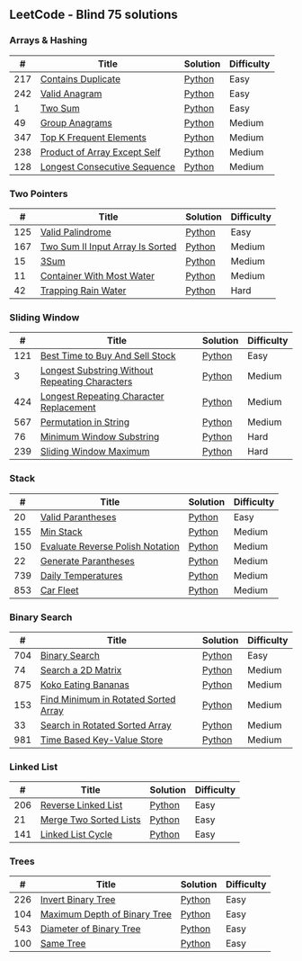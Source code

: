 ## LeetCode - Blind 75 solutions

### Arrays & Hashing
| # | Title | Solution | Difficulty |
|---| ----- | -------- | ---------- |
|217|[Contains Duplicate](https://leetcode.com/problems/contains-duplicate/) | [Python](/code/217.contains-duplicate.py)|Easy|
|242|[Valid Anagram](https://leetcode.com/problems/valid-anagram/) | [Python](/code/242.valid-anagram.py)|Easy|
|1|[Two Sum](https://leetcode.com/problems/two-sum/) | [Python](/code/1.two-sum.py)|Easy|
|49|[Group Anagrams](https://leetcode.com/problems/group-anagrams/) | [Python](/code/49.group-anagrams.py)|Medium|
|347|[Top K Frequent Elements](https://leetcode.com/problems/top-k-frequent-elements/) | [Python](/code/347.top-k-frequent-elements.py)|Medium|
|238|[Product of Array Except Self](https://leetcode.com/problems/product-of-array-except-self/) | [Python](/code/238.product-of-array-except-self.py)|Medium|
|128|[Longest Consecutive Sequence](https://leetcode.com/problems/longest-consecutive-sequence/) | [Python](/code/128.longest-consecutive-sequence.py)|Medium|

### Two Pointers
| # | Title | Solution | Difficulty |
|---| ----- | -------- | ---------- |
|125|[Valid Palindrome](https://leetcode.com/problems/valid-palindrome/)| [Python](/code/125.valid-palindrome.py)|Easy|
|167|[Two Sum II Input Array Is Sorted](https://leetcode.com/problems/two-sum-ii-input-array-is-sorted/)| [Python](/code/167.two-sum-ii-input-array-is-sorted.py)|Medium|
|15|[3Sum](https://leetcode.com/problems/3sum/)| [Python](/code/15.3-sum.py)|Medium|
|11|[Container With Most Water](https://leetcode.com/problems/container-with-most-water/)| [Python](/code/11.container-with-most-water.py)|Medium|
|42|[Trapping Rain Water](https://leetcode.com/problems/trapping-rain-water/)| [Python](/code/42.trapping-rain-water.py)|Hard|

### Sliding Window
| # | Title | Solution | Difficulty |
|---| ----- | -------- | ---------- |
|121|[Best Time to Buy And Sell Stock](https://leetcode.com/problems/best-time-to-buy-and-sell-stock/)| [Python](/code/121.best-time-to-buy-and-sell-stock.py)|Easy|
|3|[Longest Substring Without Repeating Characters](https://leetcode.com/problems/longest-substring-without-repeating-characters/)| [Python](/code/3.longest-substring-without-repeating-characters.py)|Medium|
|424|[Longest Repeating Character Replacement](https://leetcode.com/problems/longest-repeating-character-replacement/)| [Python](/code/424.longest-repeating-character-replacement.py)|Medium|
|567|[Permutation in String](https://leetcode.com/problems/permutation-in-string/)| [Python](/code/567.permutation-in-string.py)|Medium|
|76|[Minimum Window Substring](https://leetcode.com/problems/minimum-window-substring/)| [Python](/code/76.minimum-window-substring.py)|Hard|
|239|[Sliding Window Maximum](https://leetcode.com/problems/sliding-window-maximum/)| [Python](/code/239.sliding-window-maximum.py)|Hard|

### Stack
| # | Title | Solution | Difficulty |
|---| ----- | -------- | ---------- |
|20|[Valid Parantheses](https://leetcode.com/problems/valid-parentheses/)| [Python](/code/20.valid-parentheses.py)|Easy|
|155|[Min Stack](https://leetcode.com/problems/min-stack/)| [Python](/code/155.min-stack.py)|Medium|
|150|[Evaluate Reverse Polish Notation](https://leetcode.com/problems/evaluate-reverse-polish-notation/)| [Python](/code/150.evaluate-reverse-polish-notation.py)|Medium|
|22|[Generate Parantheses](https://leetcode.com/problems/generate-parentheses/)| [Python](/code/22.generate-parentheses.py)|Medium|
|739|[Daily Temperatures](https://leetcode.com/problems/daily-temperatures/)| [Python](/code/739.daily-temperatures.py)|Medium|
|853|[Car Fleet](https://leetcode.com/problems/car-fleet/)| [Python](/code/853.car-fleet.py)|Medium|

### Binary Search
| # | Title | Solution | Difficulty |
|---| ----- | -------- | ---------- |
|704|[Binary Search](https://leetcode.com/problems/binary-search/)| [Python](/code/704.binary-search.py)|Easy|
|74|[Search a 2D Matrix](https://leetcode.com/problems/search-a-2d-matrix/)| [Python](/code/74.search-a-2d-matrix.py)|Medium|
|875|[Koko Eating Bananas](https://leetcode.com/problems/koko-eating-bananas/)| [Python](/code/875.koko-eating-bananas.py)|Medium|
|153|[Find Minimum in Rotated Sorted Array](https://leetcode.com/problems/find-minimum-in-rotated-sorted-array/)| [Python](/code/153.ind-minimum-in-rotated-sorted-array.py)|Medium|
|33|[Search in Rotated Sorted Array](https://leetcode.com/problems/search-in-rotated-sorted-array/)| [Python](/code/33.search-in-rotated-sorted-array.py)|Medium|
|981|[Time Based Key-Value Store](https://leetcode.com/problems/time-based-key-value-store/)| [Python](/code/981.time-based-key-value-store.py)|Medium|

### Linked List
| # | Title | Solution | Difficulty |
|---| ----- | -------- | ---------- |
|206|[Reverse Linked List](https://leetcode.com/problems/reverse-linked-list/)| [Python](/code/206.reverse-linked-list.py)|Easy|
|21|[Merge Two Sorted Lists](https://leetcode.com/problems/merge-two-sorted-lists/)| [Python](/code/21.merge-two-sorted-lists.py)|Easy|
|141|[Linked List Cycle](https://leetcode.com/problems/linked-list-cycle/)| [Python](/code/141.linked-list-cycle.py)|Easy|

### Trees
| # | Title | Solution | Difficulty |
|---| ----- | -------- | ---------- |
|226|[Invert Binary Tree](https://leetcode.com/problems/invert-binary-tree/)| [Python](/code/226.invert-binary-tree.py)|Easy|
|104|[Maximum Depth of Binary Tree](https://leetcode.com/problems/maximum-depth-of-binary-tree/)| [Python](/code/104.maximum-depth-of-binary-tree.py)|Easy|
|543|[Diameter of Binary Tree](https://leetcode.com/problems/diameter-of-binary-tree/)| [Python](/code/543.diameter-of-binary-tree.py)|Easy|
|100|[Same Tree](https://leetcode.com/problems/same-tree/)| [Python](/code/100.same-tree.py)|Easy|

